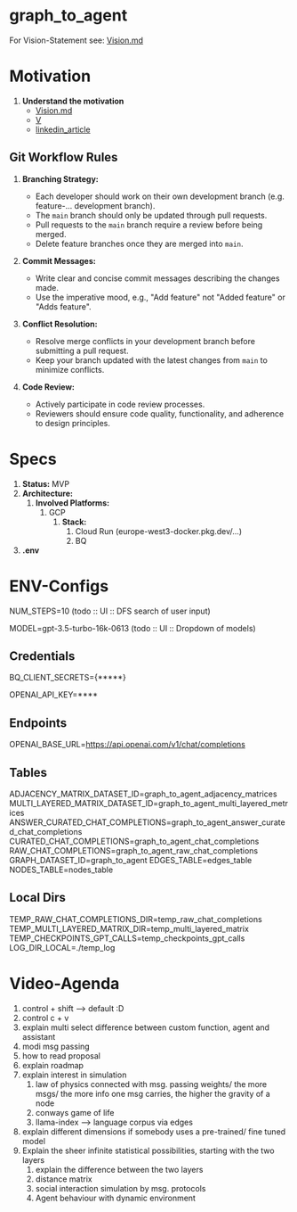# graph_to_agent

For Vision-Statement see: [Vision.md](READ_ME%2FVision.md)

# Motivation

1. **Understand the motivation**
    - [Vision.md](READ_ME%2FVision.md)
    - [V](https://cv-gieklps3ea-uc.a.run.app/graph_to_agent_normative_approach)
    - [linkedin_article](https://www.linkedin.com/...)

## Git Workflow Rules

1. **Branching Strategy:**
    - Each developer should work on their own development branch (e.g. feature-... development branch).
    - The `main` branch should only be updated through pull requests.
    - Pull requests to the `main` branch require a review before being merged.
    - Delete feature branches once they are merged into `main`.

2. **Commit Messages:**
    - Write clear and concise commit messages describing the changes made.
    - Use the imperative mood, e.g., "Add feature" not "Added feature" or "Adds feature".

3. **Conflict Resolution:**
    - Resolve merge conflicts in your development branch before submitting a pull request.
    - Keep your branch updated with the latest changes from `main` to minimize conflicts.

4. **Code Review:**
    - Actively participate in code review processes.
    - Reviewers should ensure code quality, functionality, and adherence to design principles.

# Specs

1. **Status:** MVP
2. **Architecture:**
    1. **Involved Platforms:**
        1. GCP
            1. **Stack:**
                1. Cloud Run (europe-west3-docker.pkg.dev/...)
                2. BQ
4. **.env**

# ENV-Configs

NUM_STEPS=10 (todo :: UI :: DFS search of user input)

MODEL=gpt-3.5-turbo-16k-0613 (todo :: UI :: Dropdown of models)

## Credentials

BQ_CLIENT_SECRETS={*****}

OPENAI_API_KEY=****

## Endpoints

OPENAI_BASE_URL=https://api.openai.com/v1/chat/completions

## Tables

ADJACENCY_MATRIX_DATASET_ID=graph_to_agent_adjacency_matrices
MULTI_LAYERED_MATRIX_DATASET_ID=graph_to_agent_multi_layered_metrices
ANSWER_CURATED_CHAT_COMPLETIONS=graph_to_agent_answer_curated_chat_completions
CURATED_CHAT_COMPLETIONS=graph_to_agent_chat_completions
RAW_CHAT_COMPLETIONS=graph_to_agent_raw_chat_completions
GRAPH_DATASET_ID=graph_to_agent
EDGES_TABLE=edges_table
NODES_TABLE=nodes_table

## Local Dirs

TEMP_RAW_CHAT_COMPLETIONS_DIR=temp_raw_chat_completions
TEMP_MULTI_LAYERED_MATRIX_DIR=temp_multi_layered_matrix
TEMP_CHECKPOINTS_GPT_CALLS=temp_checkpoints_gpt_calls
LOG_DIR_LOCAL=./temp_log

# Video-Agenda

1. control + shift --> default :D
2. control c + v
3. explain multi select difference between custom function, agent and assistant
4. modi msg passing
5. how to read proposal
6. explain roadmap
7. explain interest in simulation
    1. law of physics connected with msg. passing weights/ the more msgs/ the more info one msg carries, the higher the
       gravity of a node
    2. conways game of life
    3. llama-index --> language corpus via edges
8. explain different dimensions if somebody uses a pre-trained/ fine tuned model 
9. Explain the sheer infinite statistical possibilities, starting with the two layers
   1. explain the difference between the two layers
   2. distance matrix
   3. social interaction simulation by msg. protocols
   4. Agent behaviour with dynamic environment




